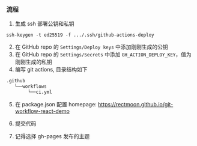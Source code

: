 ### 流程

1. 生成 ssh 部署公钥和私钥

```
ssh-keygen -t ed25519 -f .../.ssh/github-actions-deploy
```

2. 在 GitHub repo 的 `Settings/Deploy keys` 中添加刚刚生成的公钥
3. 在 GitHub repo 的 `Settings/Secrets` 中添加 `GH_ACTION_DEPLOY_KEY`，值为刚刚生成的私钥
4. 编写 git actions, 目录结构如下

```txt
.github
   └──workflows
        └──ci.yml
```

5. 在 package.json 配置 homepage: https://rectmoon.github.io/git-workflow-react-demo

6. 提交代码

7. 记得选择 gh-pages 发布的主题

